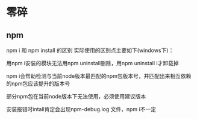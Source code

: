# 零碎

## npm

npm i 和 npm install 的区别
实际使用的区别点主要如下(windows下)：

用npm i安装的模块无法用npm uninstall删除，用npm uninstall i才卸载掉

npm i会帮助检测与当前node版本最匹配的npm包版本号，并匹配出来相互依赖的npm包应该提升的版本号

部分npm包在当前node版本下无法使用，必须使用建议版本

安装报错时intall肯定会出现npm-debug.log 文件，npm i不一定

